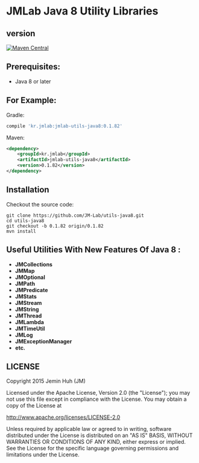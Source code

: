 JMLab Java 8 Utility Libraries
==============================
## version
[![Maven Central](https://maven-badges.herokuapp.com/maven-central/kr.jmlab/jmlab-utils-java8/badge.svg)](http://mvnrepository.com/artifact/kr.jmlab/jmlab-utils-java8/)

## Prerequisites:
* Java 8 or later

## For Example:
Gradle:
```groovy
compile 'kr.jmlab:jmlab-utils-java8:0.1.82'
```
Maven:
```xml
<dependency>
    <groupId>kr.jmlab</groupId>
    <artifactId>jmlab-utils-java8</artifactId>
    <version>0.1.82</version>
</dependency>
```

## Installation
Checkout the source code:

    git clone https://github.com/JM-Lab/utils-java8.git
    cd utils-java8
    git checkout -b 0.1.82 origin/0.1.82
    mvn install

## Useful Utilities With New Features Of Java 8  :
* **JMCollections**
* **JMMap**
* **JMOptional**
* **JMPath**
* **JMPredicate**
* **JMStats**
* **JMStream**
* **JMString**
* **JMThread**
* **JMLambda**
* **JMTimeUtil**
* **JMLog**
* **JMExceptionManager**
* **etc.**

## LICENSE
Copyright 2015 Jemin Huh (JM)

Licensed under the Apache License, Version 2.0 (the "License");
you may not use this file except in compliance with the License.
You may obtain a copy of the License at

<http://www.apache.org/licenses/LICENSE-2.0>

Unless required by applicable law or agreed to in writing, software
distributed under the License is distributed on an "AS IS" BASIS,
WITHOUT WARRANTIES OR CONDITIONS OF ANY KIND, either express or implied.
See the License for the specific language governing permissions and
limitations under the License.